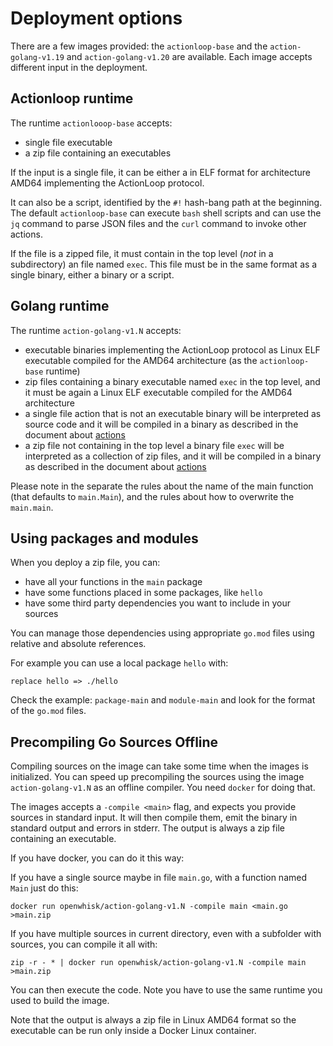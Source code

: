 <!--
#
# Licensed to the Apache Software Foundation (ASF) under one or more
# contributor license agreements.  See the NOTICE file distributed with
# this work for additional information regarding copyright ownership.
# The ASF licenses this file to You under the Apache License, Version 2.0
# (the "License"); you may not use this file except in compliance with
# the License.  You may obtain a copy of the License at
#
#     http://www.apache.org/licenses/LICENSE-2.0
#
# Unless required by applicable law or agreed to in writing, software
# distributed under the License is distributed on an "AS IS" BASIS,
# WITHOUT WARRANTIES OR CONDITIONS OF ANY KIND, either express or implied.
# See the License for the specific language governing permissions and
# limitations under the License.
#
-->

# Deployment options

There are a few images provided: the `actionloop-base` and the `action-golang-v1.19` and `action-golang-v1.20` are available. Each image accepts different input in the deployment.

<a name="actionloop">

## Actionloop runtime

The runtime `actionlooop-base` accepts:

- single file executable
- a zip file containing an executables

If the input is a single file, it can be either a in ELF format for architecture AMD64 implementing the ActionLoop protocol.

It can also be a script, identified by the `#!` hash-bang path at the beginning. The default `actionloop-base` can execute `bash` shell scripts and can use the `jq` command to parse JSON files and the `curl` command to invoke other actions.

If the file is a zipped file, it must contain in the top level (*not* in a subdirectory) an file named `exec`. This file must be in the same format as a single binary, either a binary or a script.

<a name="golang">

## Golang runtime

The runtime `action-golang-v1.N` accepts:

- executable binaries implementing the ActionLoop protocol as Linux ELF executable compiled for the AMD64 architecture (as the `actionloop-base` runtime)
- zip files containing a binary executable named `exec` in the top level, and it must be again a Linux ELF executable compiled for the AMD64 architecture
- a single file action that is not an executable binary will be interpreted as source code and it will be compiled in a binary as described in the document about [actions](ACTION.md)
- a zip file not containing in the top level a binary file `exec` will  be interpreted as a collection of zip files, and it will be compiled in a binary as described in the document about [actions](ACTION.md)

Please note in the separate the rules about the name of the main function (that defaults to `main.Main`), and the rules about how to overwrite the `main.main`.

## Using packages and modules

When you deploy a zip file, you can:

- have all your functions in the `main` package
- have some functions placed in some packages, like `hello`
- have some third party dependencies you want to include in your sources

You can manage those dependencies using appropriate `go.mod` files using relative and absolute references.

For example you can use a local package `hello` with:

```
replace hello => ./hello
```

Check the example: `package-main` and `module-main` and look for the format of the `go.mod` files.

<a name="precompile"/>

## Precompiling Go Sources Offline

Compiling sources on the image can take some time when the images is initialized. You can speed up precompiling the sources using the image `action-golang-v1.N` as an offline compiler. You need `docker` for doing that.

The images accepts a `-compile <main>` flag, and expects you provide sources in standard input. It will then compile them, emit the binary in standard output and errors in stderr. The output is always a zip file containing an executable.

If you have docker, you can do it this way:

If you have a single source maybe in file `main.go`, with a function named `Main` just do this:

`docker run openwhisk/action-golang-v1.N -compile main <main.go >main.zip`

If you have multiple sources in current directory, even with a subfolder with sources, you can compile it all with:

`zip -r - * | docker run openwhisk/action-golang-v1.N -compile main >main.zip`

You can then execute the code. Note you have to use the same runtime you used to build the image.

Note that the output is always a zip file in  Linux AMD64 format so the executable can be run only inside a Docker Linux container.
